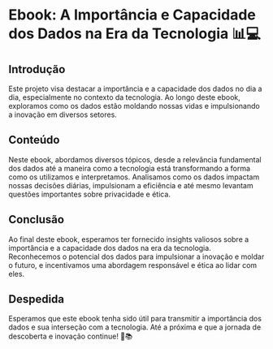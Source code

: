  
# Ebook: A Importância e Capacidade dos Dados na Era da Tecnologia 📊💻

## Introdução
Este projeto visa destacar a importância e a capacidade dos dados no dia a dia, especialmente no contexto da tecnologia. Ao longo deste ebook, exploramos como os dados estão moldando nossas vidas e impulsionando a inovação em diversos setores.

## Conteúdo
Neste ebook, abordamos diversos tópicos, desde a relevância fundamental dos dados até a maneira como a tecnologia está transformando a forma como os utilizamos e interpretamos. Analisamos como os dados impactam nossas decisões diárias, impulsionam a eficiência e até mesmo levantam questões importantes sobre privacidade e ética.

## Conclusão
Ao final deste ebook, esperamos ter fornecido insights valiosos sobre a importância e a capacidade dos dados na era da tecnologia. Reconhecemos o potencial dos dados para impulsionar a inovação e moldar o futuro, e incentivamos uma abordagem responsável e ética ao lidar com eles.

## Despedida
Esperamos que este ebook tenha sido útil para transmitir a importância dos dados e sua interseção com a tecnologia. Até a próxima e que a jornada de descoberta e inovação continue! 🌟📚
